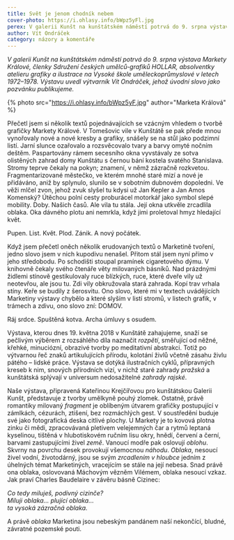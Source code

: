 ```yaml
---
title: Svět je jenom chodník nebem
cover-photo: https://i.ohlasy.info/bWpz5yFl.jpg
perex: V galerii Kunšt na kunštátském náměstí potrvá do 9. srpna výstava Markety Králové, absolventky atelieru grafiky a ilustrace na Vysoké škole uměleckoprůmyslové v letech 1972–1978. Jako pozvánku publikujeme úvodní slovo Víta Ondráčka.
author: Vít Ondráček
category: názory a komentáře
---
```


*V galerii Kunšt na kunštátském náměstí potrvá do 9. srpna výstava Markety Králové, členky Sdružení českých umělců-grafiků HOLLAR, absolventky atelieru grafiky a ilustrace na Vysoké škole uměleckoprůmyslové v letech 1972–1978. Výstavu uvedl výtvarník Vít Ondráček, jehož úvodní slovo jako pozvánku publikujeme.*

{% photo src="https://i.ohlasy.info/bWpz5yF.jpg" author="Marketa Králová" %}

Přečetl jsem si několik textů pojednávajících se vzácným vhledem o tvorbě grafičky Markety Králové. V Tomešovic vile v Kunštátě se pak přede mnou vynořovaly nové a nové kresby a grafiky, snášely se na stůl jako podzimní listí. Jarní slunce ozařovalo a rozsvěcovalo tvary a barvy omyté nočním deštěm. Paspartovány rámem secesního okna vyvstávaly ze sotva olistěných zahrad domy Kunštátu s černou bání kostela svatého Stanislava. Stromy teprve čekaly na pokyn; znamení, v němž zázračně rozkvetou. Fragmentarizované městečko, ve kterém mnohé staré mizí a nové je přidáváno, aniž by splynulo, slunilo se v sobotním dubnovém dopoledni. Ve věži mlčel zvon, jehož zvuk slyšel tu kdysi už Jan Kepler a Jan Amos Komenský? Útěchou polní cesty proburácel motorkář jako symbol slepé mobility. Doby. Našich časů. Ale vila tu stála. Její okna utkvěle zrcadlila oblaka. Oka dávného plotu ani nemrkla, když jimi proletoval hmyz hledající květ.

Pupen. List. Květ. Plod. Zánik. A nový počátek.

Když jsem přečetl oněch několik erudovaných textů o Marketině tvoření, jedno slovo jsem v nich kupodivu nenašel. Přitom stál jsem nyní přímo v jeho středobodu. Po schodišti stoupal pramínek cigaretového dýmu. V knihovně čekaly svého čtenáře věty milovaných básníků. Nad prázdnými židlemi stínově gestikulovaly ruce blízkých, ruce, které dveře vily už neotevřou, ale jsou tu. Zdi vily obkružovala stará zahrada. Kopí trav vrhala stíny. Keře se budily z šerosvitu. Ono slovo, které mi v textech uvádějících Marketiny výstavy chybělo a které slyším v listí stromů, v listech grafik, v trámech a zdivu, ono slovo zní: DOMOV.

Ráj srdce. Spuštěná kotva. Archa úmluvy s osudem.

Výstava, kterou dnes 19. května 2018 v Kunštátě zahajujeme, snaží se pečlivým výběrem z rozsáhlého díla naznačit *rozpětí*, směřující od něžné, křehké, minuciózní, obrazivé tvorby po meditativní abstrakci. Totiž po výtvarnou řeč znaků artikulujících přírodu, kolotání živlů včetně zásahu živlu pátého – lidské práce. Výstava se dotýká ilustračních cyklů, přípravných kreseb k nim, snových přírodních vizí, v nichž staré zahrady *pražská* a kunštátská splývají v universum nedosažitelné *zahrady rajské*.

Naše výstava, připravená Kateřinou Krejčířovou pro kunštátskou Galerii Kunšt, představuje z tvorby umělkyně pouhý zlomek. Ostatně, právě romantiky milovaný *fragment* je oblíbeným útvarem grafičky postupující v zámlkách, cézurách, ztišení, bez rozmáchlých gest. V soustředění buduje své jako fotografická deska citlivé plochy. U Markety je to kovová plotna zinku či mědi, zpracovávaná pletivem velejemných čar a rytmů leptaná kyselinou, tištěná v hlubotiskovém ručním lisu okry, hnědí, červení a černí, barvami zastupujícími živel *země*. Vanoucí modře pak oslovují *oblohu*. Skvrny na povrchu desek provokují všemocnou *náhodu*. *Oblaka*, nesoucí živel vodní, životodárný, jsou se svým *zrcadlením v hloubce* jedním z úhelných témat Marketiných, vracejícím se stále na její nebesa. Snad právě ona oblaka, oslovovaná Máchovým vězněm Vilémem, oblaka nesoucí vzkaz. Jak praví Charles Baudelaire v závěru básně Cizinec:

*Co tedy miluješ, podivný cizinče?*  
*Miluji oblaka… plující oblaka…*  
*ta vysoká zázračná oblaka.*

A právě *oblaka* Marketina jsou nebeským pandánem naší nekončící, bludné, závratné pozemské pouti.

